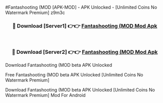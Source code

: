 #Fantashooting (MOD [APK-MOD] - APK Unlocked - [Unlimited Coins No Watermark Premium] z9m3c



<div align="center">

<h3>🔴 Download [Server1] 👉👉 <a href="https://momento.my/?title=Fantashooting_(MOD">Fantashooting (MOD Mod Apk</a></h3><br>

<h3>🔴 Download [Server2] 👉👉 <a href="https://momento.my/?title=Fantashooting_(MOD">Fantashooting (MOD Mod Apk</a></h3>
</div>



Download Fantashooting (MOD beta APK Unlocked

Free Fantashooting (MOD beta APK Unlocked [Unlimited Coins No Watermark Premium]

Download Fantashooting (MOD beta APK Unlocked [Unlimited Coins No Watermark Premium] Mod For Android
